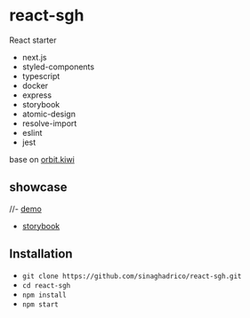 # react-sgh

React starter

- next.js
- styled-components
- typescript
- docker
- express
- storybook
- atomic-design
- resolve-import
- eslint
- jest

base on [orbit.kiwi](https://orbit.kiwi)

## showcase

//- [demo](https://react-sgh.now.sh)
- [storybook](https://sinaghadrico.github.io/react-sgh/)

## Installation

- `git clone https://github.com/sinaghadrico/react-sgh.git`
- `cd react-sgh`
- `npm install`
- `npm start`
